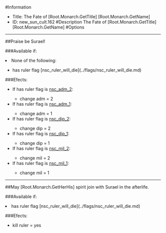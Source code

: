 #Information
 - Title: The Fate of [Root.Monarch.GetTitle] [Root.Monarch.GetName]
 - ID: new_sun_cult.162
#Description
The Fate of [Root.Monarch.GetTitle] [Root.Monarch.GetName]
#Options

___
##Praise be Surael!

###Available if:
<li>None of the following:</li><ul><li>has ruler flag [nsc_ruler_will_die](../flags/nsc_ruler_will_die.md)</li></ul>

###Efects:<ul><li>If has ruler flag is [nsc_adm_2](../flags/nsc_adm_2.md):</li><ul><li>change adm = 2</li></ul><li>If has ruler flag is [nsc_adm_1](../flags/nsc_adm_1.md):</li><ul><li>change adm = 1</li></ul><li>If has ruler flag is [nsc_dip_2](../flags/nsc_dip_2.md):</li><ul><li>change dip = 2</li></ul><li>If has ruler flag is [nsc_dip_1](../flags/nsc_dip_1.md):</li><ul><li>change dip = 1</li></ul><li>If has ruler flag is [nsc_mil_2](../flags/nsc_mil_2.md):</li><ul><li>change mil = 2</li></ul><li>If has ruler flag is [nsc_mil_1](../flags/nsc_mil_1.md):</li><ul><li>change mil = 1</li></ul></ul>

___
##May [Root.Monarch.GetHerHis] spirit join with Surael in the afterlife.

###Available if:
<li>has ruler flag [nsc_ruler_will_die](../flags/nsc_ruler_will_die.md)</li>

###Efects:<ul><li>kill ruler = yes</li></ul>
